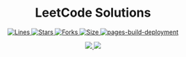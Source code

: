 <div align="center">
<h1>LeetCode Solutions</h1>
<p align="center">
<a href="https://github.com/SamirPaul1/LeetCode"> 
<img alt="Lines" src="https://img.shields.io/tokei/lines/github/SamirPaul1/LeetCode"> 
<img alt="Stars" src="https://img.shields.io/github/stars/SamirPaul1/LeetCode"> 
<img alt="Forks" src="https://img.shields.io/github/forks/SamirPaul1/LeetCode"> 
<img alt="Size" src="https://img.shields.io/github/repo-size/SamirPaul1/LeetCode"> 
</a>
<a href="https://samirpaul1.github.io/LeetCode"><img alt="pages-build-deployment" src="https://github.com/SamirPaul1/LeetCode/actions/workflows/pages/pages-build-deployment/badge.svg"></a>
</p>
  
<small><a href="https://github.com/SamirPaul1"> <img src="https://komarev.com/ghpvc/?username=SamirPaul1"/> <img src="https://hits.sh/github.com/SamirPaul1.svg?label=Visitors&extraCount=20000&color=526afd&labelColor=0b861a"/> </a></small>
